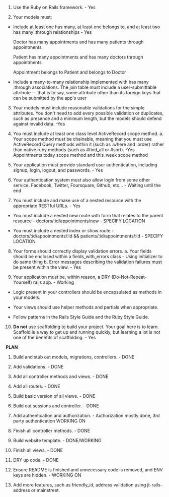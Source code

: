 1. Use the Ruby on Rails framework. - Yes

2. Your models must:

 - Include at least one has many, at least one belongs to, and at least two has many :through relationships - Yes

	Doctor has many appointments and has many patients through appointments

	Patient has many appointments and has many doctors through appointments

	Appointment belongs to Patient and belongs to Doctor


 - Include a many-to-many relationship implemented with has many :through associations. The join table must include a user-submittable attribute — that is to say, some attribute other than its foreign keys that can be submitted by the app's user


3. Your models must include reasonable validations for the simple attributes. You don't need to add every possible validation or duplicates, such as presence and a minimum length, but the models should defend against invalid data. -Yes

4. You must include at least one class level ActiveRecord scope method. a. Your scope method must be chainable, meaning that you must use ActiveRecord Query methods within it (such as .where and .order) rather than native ruby methods (such as #find_all or #sort). -Yes
Appointments today scope method and this_week scope method

5. Your application must provide standard user authentication, including signup, login, logout, and passwords. - Yes

6. Your authentication system must also allow login from some other service. Facebook, Twitter, Foursquare, Github, etc... - Waiting until the end

7. You must include and make use of a nested resource with the appropriate RESTful URLs. - Yes


 - You must include a nested new route with form that relates to the parent resource - doctors/:id/appointments/new - SPECIFY LOCATION

 -  You must include a nested index or show route - doctors/:id/appointments/:id && patients/:id/appointments/:id - SPECIFY LOCATION

8. Your forms should correctly display validation errors.
 a. Your fields should be enclosed within a fields_with_errors class - Using initializer to do same thing
 b. Error messages describing the validation failures must be present within the view. - Yes

9. Your application must be, within reason, a DRY (Do-Not-Repeat-Yourself) rails app. - Working

 - Logic present in your controllers should be encapsulated as methods in your models.

 - Your views should use helper methods and partials when appropriate.

 - Follow patterns in the Rails Style Guide and the Ruby Style Guide.

10. **Do not** use scaffolding to build your project. Your goal here is to learn. Scaffold is a way to get up and running quickly, but learning a lot is not one of the benefits of scaffolding. - Yes

**PLAN**

1. Build and stub out models, migrations, controllers. - DONE

2. Add validations. - DONE

3. Add all controller methods and views. - DONE

4. Add all routes. - DONE

5. Build basic version of all views. - DONE

6. Build out sessions and controller. - DONE

7. Add authentication and authorization. - Authorization mostly done, 3rd party authentication WORKING ON

8. Finish all controller methods. - DONE

9. Build website template. - DONE/WORKING

10. Finish all views. - DONE

11. DRY up code. - DONE

12. Ensure README is finished and unnecessary code is removed, and ENV keys are hidden. - WORKING ON

13. Add more features, such as friendly_id, address validation using jt-rails-address or mainstreet.
